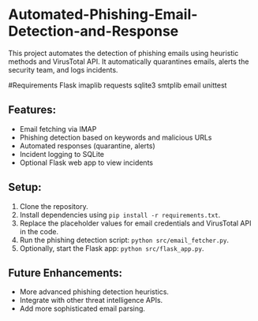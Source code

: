 # Automated-Phishing-Email-Detection-and-Response

This project automates the detection of phishing emails using heuristic methods and VirusTotal API. It automatically quarantines emails, alerts the security team, and logs incidents.

#Requirements
Flask
imaplib
requests
sqlite3
smtplib
email
unittest


## Features:
- Email fetching via IMAP
- Phishing detection based on keywords and malicious URLs
- Automated responses (quarantine, alerts)
- Incident logging to SQLite
- Optional Flask web app to view incidents

## Setup:
1. Clone the repository.
2. Install dependencies using `pip install -r requirements.txt`.
3. Replace the placeholder values for email credentials and VirusTotal API in the code.
4. Run the phishing detection script: `python src/email_fetcher.py`.
5. Optionally, start the Flask app: `python src/flask_app.py`.

## Future Enhancements:
- More advanced phishing detection heuristics.
- Integrate with other threat intelligence APIs.
- Add more sophisticated email parsing.
